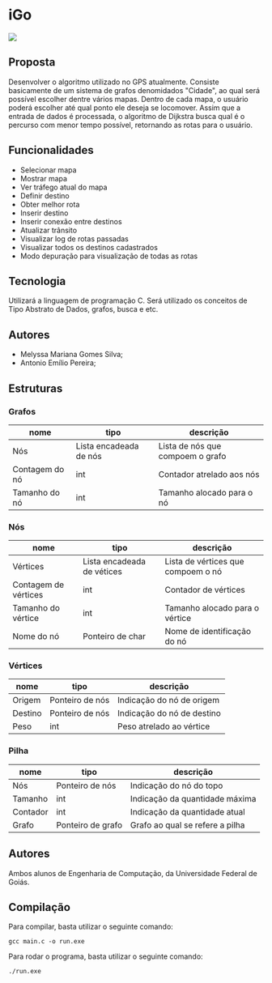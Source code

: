 # iGo

<img src="https://cdn.discordapp.com/attachments/764880223560794172/825332830514446336/9lhpx3wZUgfWAJPjYc-33Bs3E0ZWiHseTUBVy9_2oZjdMjyIQFbQAZgQAV8PAzLs-si4k-w9ZEpb7pPaygrtmGY1mPib5M9GtAv6.png">


## Proposta
Desenvolver o algoritmo utilizado no GPS atualmente. Consiste basicamente de um sistema de grafos denomidados "Cidade", ao qual será possível escolher dentre vários mapas. Dentro de cada mapa, o usuário poderá escolher até qual ponto ele deseja se locomover. Assim que a entrada de dados é processada, o algoritmo de Dijkstra busca qual é o percurso com menor tempo possível, retornando as rotas para o usuário.


## Funcionalidades
* Selecionar mapa
* Mostrar mapa
* Ver tráfego atual do mapa
* Definir destino
* Obter melhor rota
* Inserir destino 
* Inserir conexão entre destinos
* Atualizar trânsito
* Visualizar log de rotas passadas
* Visualizar todos os destinos cadastrados
* Modo depuração para visualização de todas as rotas


## Tecnologia
Utilizará a linguagem de programação C. Será utilizado os conceitos de  Tipo Abstrato de Dados, grafos, busca e etc. 

## Autores
* Melyssa Mariana Gomes Silva;
* Antonio Emílio Pereira;

## Estruturas
  ### Grafos

| nome                  | tipo                          | descrição                                                 |
| -------------         | -----------                   | ---                                                       |
| Nós                   | Lista encadeada de nós        | Lista de nós que compoem o grafo                          |
| Contagem do nó        | int                           | Contador atrelado aos nós                                 |
| Tamanho do nó         | int                           | Tamanho alocado para o nó                                 |

  ### Nós

| nome                  | tipo                          | descrição                                                 |
| -------------         | -----------                   | ---                                                       |
| Vértices              | Lista encadeada de vétices    | Lista de vértices que compoem o nó                        |
| Contagem de vértices  | int                           | Contador de vértices                                      |
| Tamanho do vértice    | int                           | Tamanho alocado para o vértice                            |
| Nome do nó            | Ponteiro de char              | Nome de identificação do nó                               |

  ### Vértices

| nome                  | tipo                          | descrição                                                 |
| -------------         | -----------                   | ---                                                       |
| Origem                | Ponteiro de nós               | Indicação do nó de origem                                 |
| Destino               | Ponteiro de nós               | Indicação do nó de destino                                |
| Peso                  | int                           | Peso atrelado ao vértice                                  |


  ### Pilha

| nome                  | tipo                          | descrição                                                 |
| -------------         | -----------                   | ---                                                       |
| Nós                   | Ponteiro de nós               | Indicação do nó do topo                                   |
| Tamanho               | int                           | Indicação da quantidade máxima                            |
| Contador              | int                           | Indicação da quantidade atual                             |
| Grafo                 | Ponteiro de grafo             | Grafo ao qual se refere a pilha                           |


## Autores
Ambos alunos de Engenharia de Computação, da Universidade Federal de Goiás.

## Compilação
Para compilar, basta utilizar o seguinte comando:
```
gcc main.c -o run.exe
```
Para rodar o programa, basta utilizar o seguinte comando:
```
./run.exe
```
